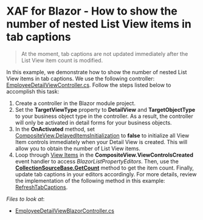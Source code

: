 # XAF for Blazor - How to show the number of nested List View items in tab captions

>At the moment, tab captions are not updated immediately after the List View item count is modified.

In this example, we demonstrate how to show the number of nested List View items in tab captions. We use the following controller: [EmployeeDetailViewController.cs](./DetailViewTabCount.Module.Blazor/Controllers/EmployeeDetailViewBlazorController.cs). Follow the steps listed below to accomplish this task:
1. Create a controller in the Blazor module project.
2. Set the **TargetViewType** property to **DetailView** and **TargetObjectType** to your business object type in the controller. As a result, the controller will only be activated in detail forms for your business objects.
3. In the **OnActivated** method, set [CompositeView.DelayedItemsInitialization](https://docs.devexpress.com/eXpressAppFramework/DevExpress.ExpressApp.CompositeView.DelayedItemsInitialization) to **false** to initialize all View Item controls immediately when your Detail View is created. This will allow you to obtain the number of List View items.
8. Loop through [View Items](https://docs.devexpress.com/eXpressAppFramework/112612/concepts/ui-construction/view-items) in the **CompositeView.ViewControlsCreated** event handler to access *BlazorListPropertyEditors*. Then, use the **[CollectionSourceBase.GetCount](https://docs.devexpress.com/eXpressAppFramework/DevExpress.ExpressApp.CollectionSourceBase.GetCount)** method to get the item count. Finally, update tab captions in your editors accordingly. For more details, review the implementation of the following method in this example: [RefreshTabCaptions](./DetailViewTabCount.Module.Blazor/Controllers/EmployeeDetailViewBlazorController.cs#L27).

<!-- default file list -->
*Files to look at*:

* [EmployeeDetailViewBlazorController.cs](./DetailViewTabCount.Module.Blazor/Controllers/EmployeeDetailViewBlazorController.cs)
<!-- default file list end -->
